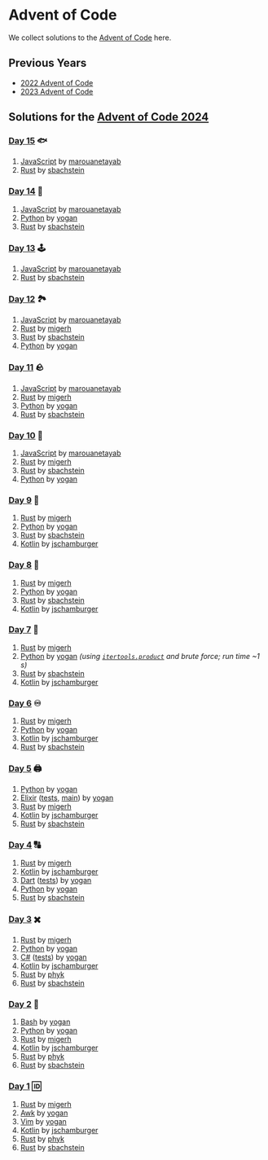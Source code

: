 # Advent of Code

We collect solutions to the [Advent of Code](https://adventofcode.com/) here.

## Previous Years

- [2022 Advent of Code](2022.md)
- [2023 Advent of Code](2023.md)

## Solutions for the [Advent of Code 2024](https://adventofcode.com/2024)

### [Day 15](https://adventofcode.com/2024/day/15) 🐟

1. [JavaScript](https://github.com/marouanetayab/Advent_of_Code_2024/blob/main/Day15/solution.js) by [marouanetayab]
1. [Rust](https://github.com/sbachstein/advent-of-code-2024/tree/main/day-15/src) by [sbachstein]

### [Day 14](https://adventofcode.com/2024/day/14) 🤖

1. [JavaScript](https://github.com/marouanetayab/Advent_of_Code_2024/blob/main/Day14/solution.js) by [marouanetayab]
1. [Python](https://github.com/yogan/advent-of-code/blob/main/2024/day-14-python/aoc.py) by [yogan]
1. [Rust](https://github.com/sbachstein/advent-of-code-2024/tree/main/day-14/src) by [sbachstein]

### [Day 13](https://adventofcode.com/2024/day/13) 🕹

1. [JavaScript](https://github.com/marouanetayab/Advent_of_Code_2024/blob/main/Day13/solution.js) by [marouanetayab]
1. [Rust](https://github.com/sbachstein/advent-of-code-2024/tree/main/day-13/src) by [sbachstein]

### [Day 12](https://adventofcode.com/2024/day/12) 🏞️

1. [JavaScript](https://github.com/marouanetayab/Advent_of_Code_2024/blob/main/Day12/solution.js) by [marouanetayab]
1. [Rust](https://github.com/migerh/aoc-2024/blob/main/src/day12/mod.rs) by [migerh]
1. [Rust](https://github.com/sbachstein/advent-of-code-2024/tree/main/day-12/src) by [sbachstein]
1. [Python](https://github.com/yogan/advent-of-code/blob/main/2024/day-12-python/aoc.py) by [yogan]

### [Day 11](https://adventofcode.com/2024/day/11) 🪨

1. [JavaScript](https://github.com/marouanetayab/Advent_of_Code_2024/blob/main/Day11/solution.js) by [marouanetayab]
1. [Rust](https://github.com/migerh/aoc-2024/blob/main/src/day11/mod.rs) by [migerh]
1. [Python](https://github.com/yogan/advent-of-code/blob/main/2024/day-11-python/aoc.py) by [yogan]
1. [Rust](https://github.com/sbachstein/advent-of-code-2024/tree/main/day-11/src) by [sbachstein]

### [Day 10](https://adventofcode.com/2024/day/10) 🌋

1. [JavaScript](https://github.com/marouanetayab/Advent_of_Code_2024/blob/main/Day10/solution.js) by [marouanetayab]
1. [Rust](https://github.com/migerh/aoc-2024/blob/main/src/day10/mod.rs) by [migerh]
1. [Rust](https://github.com/sbachstein/advent-of-code-2024/tree/main/day-10/src) by [sbachstein]
1. [Python](https://github.com/yogan/advent-of-code/blob/main/2024/day-10-python/aoc.py) by [yogan]

### [Day 9](https://adventofcode.com/2024/day/9) 💾

1. [Rust](https://github.com/migerh/aoc-2024/blob/main/src/day09/mod.rs) by [migerh]
1. [Python](https://github.com/yogan/advent-of-code/blob/main/2024/day-09-python/aoc.py) by [yogan]
1. [Rust](https://github.com/sbachstein/advent-of-code-2024/tree/main/day-09/src) by [sbachstein]
1. [Kotlin](https://github.com/jschamburger/advent-of-code-2024/blob/main/src/Day09.kt) by [jschamburger]

### [Day 8](https://adventofcode.com/2024/day/8) 📡

1. [Rust](https://github.com/migerh/aoc-2024/blob/main/src/day08/mod.rs) by [migerh]
1. [Python](https://github.com/yogan/advent-of-code/blob/main/2024/day-08-python/aoc.py) by [yogan]
1. [Rust](https://github.com/sbachstein/advent-of-code-2024/tree/main/day-08/src) by [sbachstein]
1. [Kotlin](https://github.com/jschamburger/advent-of-code-2024/blob/main/src/Day08.kt) by [jschamburger]

### [Day 7](https://adventofcode.com/2024/day/7) 🌉

1. [Rust](https://github.com/migerh/aoc-2024/blob/main/src/day07/mod.rs) by [migerh]
1. [Python](https://github.com/yogan/advent-of-code/blob/main/2024/day-07-python/aoc.py) by [yogan]
   *(using [`itertools.product`](https://docs.python.org/3/library/itertools.html#itertools.product)
   and brute force; run time ~1 s)*
1. [Rust](https://github.com/sbachstein/advent-of-code-2024/tree/main/day-07/src) by [sbachstein]
1. [Kotlin](https://github.com/jschamburger/advent-of-code-2024/blob/main/src/Day07.kt) by [jschamburger]

### [Day 6](https://adventofcode.com/2024/day/6) ♾️

1. [Rust](https://github.com/migerh/aoc-2024/blob/main/src/day06/mod.rs) by [migerh]
1. [Python](https://github.com/yogan/advent-of-code/blob/main/2024/day-06-python/aoc.py) by [yogan]
1. [Kotlin](https://github.com/jschamburger/advent-of-code-2024/blob/main/src/Day06.kt) by [jschamburger]
1. [Rust](https://github.com/sbachstein/advent-of-code-2024/tree/main/day-06/src) by [sbachstein]

### [Day 5](https://adventofcode.com/2024/day/5) 🖨️

1. [Python](https://github.com/yogan/advent-of-code/blob/main/2024/day-05-python/aoc.py) by [yogan]
1. [Elixir](https://github.com/yogan/advent-of-code/blob/main/2024/day-05-elixir/lib/aoc.ex) ([tests](https://github.com/yogan/advent-of-code/blob/main/2024/day-05-elixir/test/aoc_test.exs), [main](https://github.com/yogan/advent-of-code/blob/main/2024/day-05-elixir/lib/main.ex)) by [yogan]
1. [Rust](https://github.com/migerh/aoc-2024/blob/main/src/day05/mod.rs) by [migerh]
1. [Kotlin](https://github.com/jschamburger/advent-of-code-2024/blob/main/src/Day05.kt) by [jschamburger]
1. [Rust](https://github.com/sbachstein/advent-of-code-2024/tree/main/day-05/src) by [sbachstein]

### [Day 4](https://adventofcode.com/2024/day/4) 🔠

1. [Rust](https://github.com/migerh/aoc-2024/blob/main/src/day04/mod.rs) by [migerh]
1. [Kotlin](https://github.com/jschamburger/advent-of-code-2024/blob/main/src/Day04.kt) by [jschamburger]
1. [Dart](https://github.com/yogan/advent-of-code/blob/main/2024/day-04-dart/lib/aoc.dart) ([tests](https://github.com/yogan/advent-of-code/blob/main/2024/day-04-dart/test/aoc_test.dart)) by [yogan]
1. [Python](https://github.com/yogan/advent-of-code/blob/main/2024/day-04-python/aoc.py) by [yogan]
1. [Rust](https://github.com/sbachstein/advent-of-code-2024/tree/main/day-04/src) by [sbachstein]

### [Day 3](https://adventofcode.com/2024/day/3) ️✖️

1. [Rust](https://github.com/migerh/aoc-2024/blob/main/src/day03/mod.rs) by [migerh]
1. [Python](https://github.com/yogan/advent-of-code/blob/main/2024/day-03-python/aoc.py) by [yogan]
1. [C#](https://github.com/yogan/advent-of-code/blob/main/2024/day-03-csharp/AoC.cs) ([tests](https://github.com/yogan/advent-of-code/blob/main/2024/day-03-csharp/AoCTests.cs)) by [yogan]
1. [Kotlin](https://github.com/jschamburger/advent-of-code-2024/blob/main/src/Day03.kt) by [jschamburger]
1. [Rust](https://github.com/phyk/advent-of-code-2024/blob/main/src/bin/03.rs) by [phyk]
1. [Rust](https://github.com/sbachstein/advent-of-code-2024/tree/main/day-03/src) by [sbachstein]

### [Day 2](https://adventofcode.com/2024/day/2) ️🔴

1. [Bash](https://github.com/yogan/advent-of-code/blob/main/2024/day-02-bash/aoc.bash) by [yogan]
1. [Python](https://github.com/yogan/advent-of-code/blob/main/2024/day-02-python/aoc.py) by [yogan]
1. [Rust](https://github.com/migerh/aoc-2024/blob/main/src/day02/mod.rs) by [migerh]
1. [Kotlin](https://github.com/jschamburger/advent-of-code-2024/blob/main/src/Day02.kt) by [jschamburger]
1. [Rust](https://github.com/phyk/advent-of-code-2024/blob/main/src/bin/02.rs) by [phyk]
1. [Rust](https://github.com/sbachstein/advent-of-code-2024/tree/main/day-02/src) by [sbachstein]

### [Day 1](https://adventofcode.com/2024/day/1) ️🆔

1. [Rust](https://github.com/migerh/aoc-2024/blob/main/src/day01/mod.rs) by [migerh]
1. [Awk](https://github.com/yogan/advent-of-code/blob/main/2024/day-01-awk/aoc.awk) by [yogan]
1. [Vim](https://github.com/yogan/advent-of-code/blob/main/vim/2024/day-01/aoc.vim) by [yogan]
1. [Kotlin](https://github.com/jschamburger/advent-of-code-2024/blob/main/src/Day01.kt) by [jschamburger]
1. [Rust](https://github.com/phyk/advent-of-code-2024/blob/main/src/bin/01.rs) by [phyk]
1. [Rust](https://github.com/sbachstein/advent-of-code-2024/tree/main/day-01/src) by [sbachstein]
   

[migerh]: https://github.com/migerh
[yogan]: https://github.com/yogan
[jschamburger]: https://github.com/jschamburger
[phyk]: https://github.com/phyk
[sbachstein]: https://github.com/sbachstein
[marouanetayab]: https://github.com/marouanetayab
